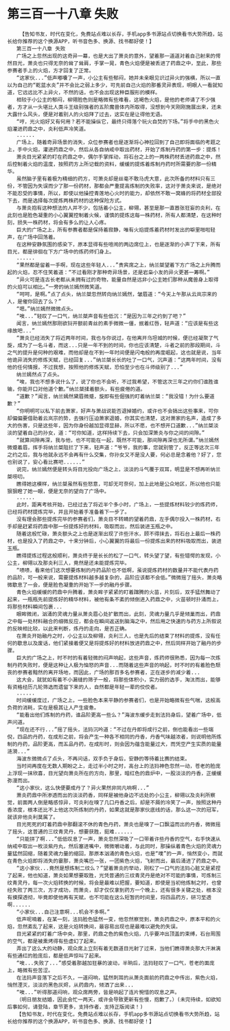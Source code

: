 # 第三百一十八章 失败
        【告知书友，时代在变化，免费站点难以长存，手机app多书源站点切换看书大势所趋，站长给你推荐的这个换源APP，听书音色多、换源、找书都好使！】
       第三百一十八章 失败
       广场之上忽然出现的这奇异一幕，也是大出了萧炎的意外，望着那一道道对着自己射来的愕然目光，萧炎也只得无奈的耸了耸肩，手掌一晃，青色火焰便是被丢进了药鼎之中，至此，那些参赛者手上的火焰，方才回复了正常。
       “这家伙...”低声嘟囔了一声，小公主有些郁闷，她并未亲眼见识过异火的强横，所以一直以为自己的“乾蓝水炎”并不会比之弱上多少，可先前自己火焰的那番灵异表现，明眼人一看就知道，它远远比不上异火，不然的话，也不会出现这种臣服形的模样。
       相较于小公主的郁闷，柳翎脸色则是略微有些难看，这褐色火焰，是他的老师请了不少强者，方才从一头堪比人类斗王级别强者的五阶魔兽体内所取得，没想到今天刚刚施展出来，还未大露什么风头，便是对着别人的火焰拜了过去，这实在是让得他无语。
       “哼，光火焰好又有何用？若不能操纵它，最终只得落个玩火自焚的下场。”将手中的黑色火焰灌进药鼎之中，炎利低声冷笑道。
       ......
       广场上，随着奇异场景的消失，众位参赛者也是逐渐将心神拉回到了自己即将面临的考题之上，手中火焰，灌进药鼎之中，然后从各自纳戒中取出药材，开始了炼制丹药的第一步：提炼！
       萧炎目光紧紧的盯在药鼎之中，偶尔手掌挥动，将石台之上的一两株药材丢进药鼎之中，然后控制着火焰的温度，按照药方上所记载的资料，缓缓的提炼着炼制丹药时所需要的那一份精华。
       虽然脑子里有着极为精细的药方，可萧炎却是丝毫不敢马虎大意，此次所备的材料只有三份，不管因为失误而少了那一份药材，那都会严重提高炼制的失败率，这对于萧炎来说，是绝对不能忍受的事情，所以，即使以他操控青莲地心火时的能力，却依然不敢一窝蜂的将药材全部投下去，而是选择每次提炼两株药材的这种保险方式。
       与萧炎抱有这种想法的人并不少，包括着小公主，柳翎，甚至是那一直嚣张狂妄的炎利，在此刻也是脸色凝重的小心翼翼控制着火候，谨慎的提炼这每一株药材，所有人都清楚，在这种时刻，损失一株药材，将会有多么的让人心疼。
       巨大的广场之上，所有参赛者都是保持着寂静，唯有火焰提炼着药材时发出的噼里啪啦轻声，在广场中回荡着。
       在这种安静氛围的感染下，原本显得有些喧闹的两边席位上，也是逐渐的小声了下来，所有目光，都是徘徊在下方广场中的炼药师们身上。
       ......
       “果然都是留着一手啊，现在这些年轻人...”贵宾席之上，纳兰桀望着下方广场之上升腾而起的火焰，忍不住笑着道：“不过看刚才那种奇异场景，还是岩枭小友的异火更甚一筹啊。”
       “异火可是连古长老都从未拥有过的奇物，能量自然是远非小公主她们那种从魔兽身上取得的火焰可以相比。”一旁的纳兰嫣然微笑道。
       “呵呵，是啊。”点了点头，纳兰桀忽然转向纳兰嫣然，皱眉道：“今天上午那从云岚宗来的人，是催你回去了么？”
       “嗯。”纳兰嫣然微微点头。
       “唉...”轻叹了一口气，纳兰桀声音有些低沉：“是因为三年之约到了吧？”
       闻言，纳兰嫣然那刚欲锊开额前青丝的素手微微一僵，抿着红唇，轻声道：“应该是有些这缘故吧...”
       “萧炎已经消失了将近两年时间，我也与你说过，在他离开乌坦城的时候，便已经凝聚了气旋，成为了一名斗者，而这...只是一年不到的时间，你也应该清楚，斗者之前的那段期间，斗之气的提升是何种的艰难，而他却是在不到一年时间便是闪电般的再度崛起，这也就是说，当年他诡异消失的修炼天赋，已经回复...”纳兰桀长长的吐了一口气，沉声道：“这两年时间，没有他的任何情报，不过我想，按照他的修炼天赋，恐怕至少也在斗师级别了...”
       纳兰嫣然点了点头。
       “唉，我也不想多说什么了，说了你也不会听，不过我希望，不管这次三年之约你们谁胜谁输，你能开口对他道个歉。”纳兰桀揉着额头，有些疲倦的道。
       “道歉？”闻言，纳兰嫣然黛眉微蹙，旋即有些倔强的盯着纳兰桀：“我没错！为什么要道歉？”
       “你明明可以私下前去萧家，好声与萧战说能否退掉婚约，或许也不会搞出这些事来，可你却偏偏要借助着云岚宗的势，去强行压迫萧家退婚，你其实也清楚，这对萧家的名声，造成了多大的伤害，只是这些年，因为你身份越加显得显赫，所以不愿，也不想开口道歉...”纳兰桀淡淡的望着自己的孙女，道：“可你知道，这样持续下去，只会加深萧炎与你之间的间隙。”
       “就算间隙再深，我与他，也不可能在一起，既然不可能，那间隙再深也无所谓。”纳兰嫣然微蹙着眉，挥手将纳兰桀阻拦了下来，轻声道：“爷爷，我的事，您就别管了，反正等这次三年之约之后，我与他就永远不会再有什么交集，你孙女又不是没人要，何必总是念着他？好了，您也别说了，安心看比赛吧......”
       说完，纳兰嫣然便是转头将目光投向广场之上，淡淡的斗气覆于双耳，明显是不想再听纳兰桀唠叨。
       瞧得她这模样，纳兰桀虽然有些怒意，可却无可奈何，加上此地是公众地区，所以他也只能狠狠瞪了她一眼，便是无奈的望向了广场中。
       ......
       此时，距离考核开始，已经过去了将近半个多小时，广场上，一些提炼材料较少的炼药师，已经将药材提炼完毕，并且开始着手准备着下一步了。
       没有理会那些提炼完毕的参赛者们，萧炎目不转睛的望着药鼎，左手偶尔投入一株药材，右手却是赶紧将药鼎中那一份提炼好的材料，吸取而出，然后装进玉瓶之中。
       随着这般忙碌，萧炎额头之上也是逐渐出现了许些汗水，顾不得抹去，将石台上最后一株药材，也是投入了药鼎之中，十来分钟后，小心翼翼的将最后一份提炼出来的材料吸取而出，装进玉瓶。
       瞧得提炼过程这般顺利，萧炎终于是长长的松了一口气，转头望了望，有些错愕的发现，小公主，柳翎以及那炎利三人，竟然是还未能提炼完毕。
       “啧啧，看来他们这次想要炼制的丹药品阶也不低啊，虽说提炼药材的数量并不能代表丹药的品阶，可一般来说，需要提炼材料越多越复杂的，品阶应该都不会低。”微微摇了摇头，萧炎略微歇息了一会，便是脸色凝重的开始下一步的融丹步骤。
       青色火焰缓缓的药鼎中升腾着，萧炎眸子紧紧的盯着蹿腾的火苗，片刻后，双手猛然舞动了起来，一瓶瓶先前提炼好的精华材料，被他有条不紊的倾倒进入药鼎之中，火苗顿时扑涌而上，将那些材料瞬间包裹...
       眼眸微闭，汹涌的灵魂力量从萧炎眉心处扩散而出，此刻，灵魂力量几乎是倾巢而出，药鼎之中每一处材料融合的细微反应，都会在瞬间返送到脑海之中，然后用之快速的与药方上所叙说的反映相比较，以此来判断，炼丹的走向，是否正确。
       在萧炎开始融丹之时，小公主以及柳翎，炎利三人，也是先后的结束了材料的提炼，没有任何的歇息以及废话，他们紧接着便又是将提炼好的材料放进药鼎之中，然后同样开始了融丹的步骤。
       巨大的广场之上，时不时的有着轻微的闷声响起，这些声音，炼药师很熟悉，因为每一次炼制丹药失败时，便是这种让人极为恼怒的声音...而随着这些声音的响起，时不时的有着脸色颓丧的参赛者黯然的离开场地，而因此，广场的那百多名参赛者，正在逐步的减少着...
       这大会，就犹如有着不小漏缝的筛子一般，将那些体积小，实力弱的选手，淘汰而出，能够有资格经历几轮筛选而遗留下来的人，自然都是年轻一辈的佼佼者。
       ......
       时间缓缓度过，广场之上，一些脸色本来平静的参赛者们，也是开始略微有些气喘，这般高负荷的消耗，实在是极其让人产生疲惫。
       “能看出他们炼制的丹药，谁品阶更高一些么？”海波东缓步走到法犸身后，望着广场中，低声问道。
       “现在还不行...”摇了摇头，法犸沉吟道：“不过在丹即将成行之前，倒也能看出一些端倪，四品的丹药，在成形之前，将会产生一种各不相同的丹香，丹香气味越浓者，则说明他所炼制的丹药，品阶更高，而五品丹药，在成形时，则会因为蕴含能量过大，而凭空产生实质的能量涟漪...”
       海波东微微点了点头，不再问话，双手负于身后，安静的等待着比赛的结束。
       当时间再度在无数人期盼之上，走过半小时之时，高台上的法犸神色忽然一动，苍老的脸庞上浮现一抹欣喜，目光望向萧炎所在的方向，那里，暗红色的鼎炉中，一股淡淡的丹香，正缓缓弥漫而出。
       “这小家伙，这么快便要成丹了？异火果然非同凡响啊...”
       萧炎药鼎中所渗透而出的淡淡药香，同样是被他身边不远处的小公主，柳翎以及炎利所察觉，前面两人倒是略感惊异，可炎利在嗅了几口丹香之后，却是不屑的冷笑了一声，按照这种丹香浓度，根本还比不上他这次所炼制的丹药，如果这就是那家伙底线的话，那么这一次的冠军，就该非他炎利莫属了。
       目光死死的盯着药鼎中那翻滚不休的青色丹药，萧炎也是嗅了一口飘溢而出的丹香，微微摇了摇头，这普通的三纹青灵丹，想要获胜，挺难......
       “只能拼了啊...”低低叹息了一声，萧炎忽然深吸了一口带着许些丹香的空气，右手快速从纳戒中取出一枚淡紫丹丸，然后塞进嘴中，微微嚼动着，与此同时，那操纵着青色火焰的灵魂力量猛然回缩，随着灵魂力量的缩回，那原本汹涌的青色火焰，也是“噗”的一声，悄然变小，而就在青色火焰即将消失的霎那，萧炎嘴巴一张，一团紫色火焰，飞射而出，最后涌进了药鼎之中。
       “这小家伙...竟然是想炼制二纹么？”望着萧炎的举动，刚松了一口气的法犸心脏又是紧捏了起来，他也知道，萧炎如果想要取胜，光凭普通的三纹青灵丹是绝对不可能的事情，可炼制三纹青灵丹，每一次火焰转换的时候，将会是最难以把握，要知道，即使是当初他炼制之时，也曾经失败了两三次，方才成功，而萧炎，却才仅仅拿到药方一个晚上，还有很多关键之处，根本没有摸探透彻，毕竟即使他再有天赋，也不可能在这么短暂的时间里，将四品药方，研习至透啊......
       “小家伙...自己注意啊...机会不多啊。”
       低声呢喃着，在某一刻，法犸脸色猛然一变，他忽然察觉到，萧炎药鼎之中，原本平和的火焰，忽然紊乱了起来，这是火焰转换间，最容易出现也是最难以避免的失误。
       目光紧紧的盯着广场中央，那里，药鼎之色的紫色火焰，几乎要冲出顶盖的束缚，石台周围的空气，都是被熏烤得有些虚幻了起来。
       弄出了这么大的动静，观众席上立刻有着无数道目光射了过来，当他们瞧得萧炎那大汗淋漓有些通红的脸庞后，都是低声惊叫了起来。
       “唉...失败了...”感受着那越加狂暴的波动，半晌后，法犸轻叹了一口气，苍老的面庞上，略微有些苦涩。
       在法犸声音落下之后不久，一道闷响，猛然刺耳的从萧炎面前的药鼎之中传出，紫色火焰，悄然湮灭，淡淡的黑色灰烬，从药鼎内，倾洒了出来...
       “唉...”听得那道闷响，观众席两旁，皆是响起了连片惋惜的叹息之声。
       （明日朋友结婚，因此会忙一两天，或许会导致更新有些慢，抱歉了。）(未完待续，如欲知后事如何，请登陆，章节更多，支持作者，支持正版阅读！)
       【告知书友，时代在变化，免费站点难以长存，手机app多书源站点切换看书大势所趋，站长给你推荐的这个换源APP，听书音色多、换源、找书都好使！】